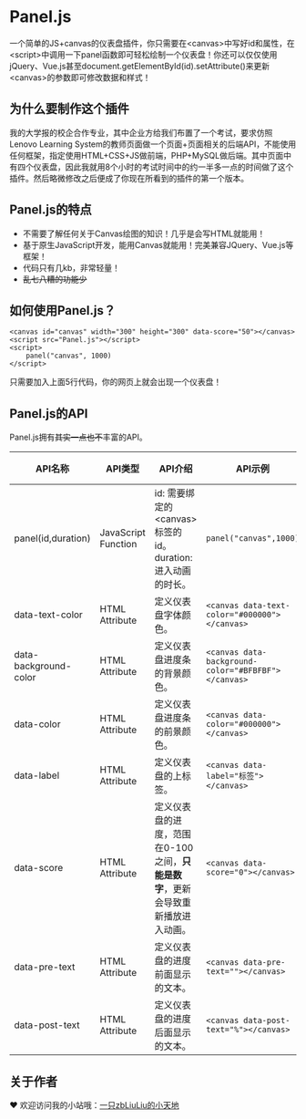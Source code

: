 # Panel.js
一个简单的JS+canvas的仪表盘插件，你只需要在&lt;canvas>中写好id和属性，在&lt;script>中调用一下panel函数即可轻松绘制一个仪表盘！你还可以仅仅使用jQuery、Vue.js甚至document.getElementById(id).setAttribute()来更新&lt;canvas>的参数即可修改数据和样式！

## 为什么要制作这个插件
我的大学报的校企合作专业，其中企业方给我们布置了一个考试，要求仿照Lenovo Learning System的教师页面做一个页面+页面相关的后端API，不能使用任何框架，指定使用HTML+CSS+JS做前端，PHP+MySQL做后端。其中页面中有四个仪表盘，因此我就用8个小时的考试时间中的约一半多一点的时间做了这个插件。然后略微修改之后便成了你现在所看到的插件的第一个版本。

## Panel.js的特点
- 不需要了解任何关于Canvas绘图的知识！几乎是会写HTML就能用！
- 基于原生JavaScript开发，能用Canvas就能用！完美兼容JQuery、Vue.js等框架！
- 代码只有几kb，非常轻量！
- ~~乱七八糟的功能少~~

## 如何使用Panel.js？
    <canvas id="canvas" width="300" height="300" data-score="50"></canvas>
    <script src="Panel.js"></script>
    <script>
    	panel("canvas", 1000)
    </script>

只需要加入上面5行代码，你的网页上就会出现一个仪表盘！

## Panel.js的API
Panel.js拥有~~其实一点也不~~丰富的API。

|API名称|API类型|API介绍|API示例|API默认值|
|----|----|----|----|----|
|panel(id,duration)|JavaScript Function|id: 需要绑定的&lt;canvas>标签的id。<br/>duration: 进入动画的时长。|`panel("canvas",1000)`|`无`|
|data-text-color|HTML Attribute|定义仪表盘字体颜色。|`<canvas data-text-color="#000000"></canvas>`|`"#000000"`|
|data-background-color|HTML Attribute|定义仪表盘进度条的背景颜色。|`<canvas data-background-color="#BFBFBF"></canvas>`|`"#BFBFBF"`|
|data-color|HTML Attribute|定义仪表盘进度条的前景颜色。|`<canvas data-color="#000000"></canvas>`|`"#000000"`|
|data-label|HTML Attribute|定义仪表盘的上标签。|`<canvas data-label="标签"></canvas>`|`""`|
|data-score|HTML Attribute|定义仪表盘的进度，范围在0-100之间，**只能是数字**，更新会导致重新播放进入动画。|`<canvas data-score="0"></canvas>`|`0`|
|data-pre-text|HTML Attribute|定义仪表盘的进度前面显示的文本。|`<canvas data-pre-text=""></canvas>`|`""`|
|data-post-text|HTML Attribute|定义仪表盘的进度后面显示的文本。|`<canvas data-post-text="%"></canvas>`|`""`|

## 关于作者
❤ 欢迎访问我的小站哦：[一只zbLiuLiu的小天地](https://zbliuliu.top "一只zbLiuLiu的小天地")

